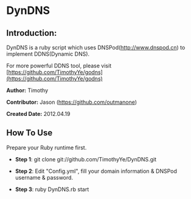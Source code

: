 # DynDNS
## Introduction:
DynDNS is a ruby script which uses DNSPod(http://www.dnspod.cn) to implement DDNS(Dynamic DNS).

For more powerful DDNS tool, please visit [https://github.com/TimothyYe/godns](https://github.com/TimothyYe/godns)

**Author:** Timothy

**Contributor:** Jason (https://github.com/outmanone)

**Created Date:** 2012.04.19

## How To Use

Prepare your Ruby runtime first.

- **Step 1**:   git clone git://github.com/TimothyYe/DynDNS.git

- **Step 2**:   Edit "Config.yml", fill your domain information & DNSPod username & password.

- **Step 3**:   ruby DynDNS.rb start
